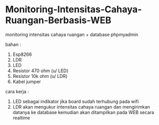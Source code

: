 # Monitoring-Intensitas-Cahaya-Ruangan-Berbasis-WEB
monitoring intensitas cahaya ruangan + database phpmyadmin

bahan :
1. Esp8266
2. LDR
3. LED
4. Resistor 470 ohm (u/ LED)
5. Resistor 10k ohm (u/ LDR)
6. Kabel jumper

cara kerja :
1. LED sebagai indikator jika board sudah terhubung pada wifi
2. LDR akan mengukur intensitas cahaya ruangan dan mengirimkan datanya ke database kemudian akan ditampilkan pada WEB secara realtime
